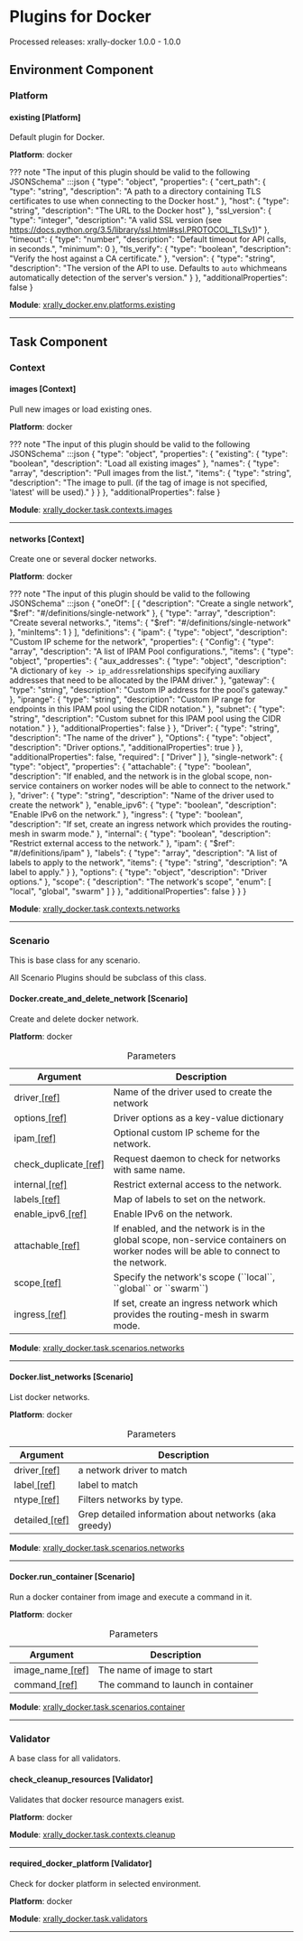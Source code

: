 # Plugins for Docker

Processed releases: xrally-docker 1.0.0 - 1.0.0

## Environment Component

### Platform

#### existing [Platform]

Default plugin for Docker.

__Platform__: docker

??? note "The input of this plugin should be valid to the following JSONSchema"
        :::json
        {
            "type": "object", 
            "properties": {
                "cert_path": {
                    "type": "string", 
                    "description": "A path to a directory containing TLS certificates to use when connecting to the Docker host."
                }, 
                "host": {
                    "type": "string", 
                    "description": "The URL to the Docker host"
                }, 
                "ssl_version": {
                    "type": "integer", 
                    "description": "A valid SSL version (see https://docs.python.org/3.5/library/ssl.html#ssl.PROTOCOL_TLSv1)"
                }, 
                "timeout": {
                    "type": "number", 
                    "description": "Default timeout for API calls, in seconds.", 
                    "minimum": 0
                }, 
                "tls_verify": {
                    "type": "boolean", 
                    "description": "Verify the host against a CA certificate."
                }, 
                "version": {
                    "type": "string", 
                    "description": "The version of the API to use. Defaults to ``auto`` whichmeans automatically detection of the server's version."
                }
            }, 
            "additionalProperties": false
        }

__Module__: [xrally_docker.env.platforms.existing](https://github.com/xrally/xrally-docker/blob/master/xrally_docker/env/platforms/existing.py)

<hr />

## Task Component

### Context

#### images [Context]

Pull new images or load existing ones.

__Platform__: docker

??? note "The input of this plugin should be valid to the following JSONSchema"
        :::json
        {
            "type": "object", 
            "properties": {
                "existing": {
                    "type": "boolean", 
                    "description": "Load all existing images"
                }, 
                "names": {
                    "type": "array", 
                    "description": "Pull images from the list.", 
                    "items": {
                        "type": "string", 
                        "description": "The image to pull. (if the tag of image is not specified, 'latest' will be used)."
                    }
                }
            }, 
            "additionalProperties": false
        }

__Module__: [xrally_docker.task.contexts.images](https://github.com/xrally/xrally-docker/blob/master/xrally_docker/task/contexts/images.py)

<hr />

#### networks [Context]

Create one or several docker networks.

__Platform__: docker

??? note "The input of this plugin should be valid to the following JSONSchema"
        :::json
        {
            "oneOf": [
                {
                    "description": "Create a single network", 
                    "$ref": "#/definitions/single-network"
                }, 
                {
                    "type": "array", 
                    "description": "Create several networks.", 
                    "items": {
                        "$ref": "#/definitions/single-network"
                    }, 
                    "minItems": 1
                }
            ], 
            "definitions": {
                "ipam": {
                    "type": "object", 
                    "description": "Custom IP scheme for the network", 
                    "properties": {
                        "Config": {
                            "type": "array", 
                            "description": "A list of IPAM Pool configurations.", 
                            "items": {
                                "type": "object", 
                                "properties": {
                                    "aux_addresses": {
                                        "type": "object", 
                                        "description": "A dictionary of ``key -> ip_address``relationships specifying auxiliary addresses that need to be allocated by the IPAM driver."
                                    }, 
                                    "gateway": {
                                        "type": "string", 
                                        "description": "Custom IP address for the pool's gateway."
                                    }, 
                                    "iprange": {
                                        "type": "string", 
                                        "description": "Custom IP range for endpoints in this IPAM pool using the CIDR notation."
                                    }, 
                                    "subnet": {
                                        "type": "string", 
                                        "description": "Custom subnet for this IPAM pool using the CIDR notation."
                                    }
                                }, 
                                "additionalProperties": false
                            }
                        }, 
                        "Driver": {
                            "type": "string", 
                            "description": "The name of the driver"
                        }, 
                        "Options": {
                            "type": "object", 
                            "description": "Driver options.", 
                            "additionalProperties": true
                        }
                    }, 
                    "additionalProperties": false, 
                    "required": [
                        "Driver"
                    ]
                }, 
                "single-network": {
                    "type": "object", 
                    "properties": {
                        "attachable": {
                            "type": "boolean", 
                            "description": "If enabled, and the network is in the global scope,  non-service containers on worker nodes will be able to connect to the network."
                        }, 
                        "driver": {
                            "type": "string", 
                            "description": "Name of the driver used to create the network"
                        }, 
                        "enable_ipv6": {
                            "type": "boolean", 
                            "description": "Enable IPv6 on the network."
                        }, 
                        "ingress": {
                            "type": "boolean", 
                            "description": "If set, create an ingress network which provides the routing-mesh in swarm mode."
                        }, 
                        "internal": {
                            "type": "boolean", 
                            "description": "Restrict external access to the network."
                        }, 
                        "ipam": {
                            "$ref": "#/definitions/ipam"
                        }, 
                        "labels": {
                            "type": "array", 
                            "description": "A list of labels to apply to the network", 
                            "items": {
                                "type": "string", 
                                "description": "A label to apply."
                            }
                        }, 
                        "options": {
                            "type": "object", 
                            "description": "Driver options."
                        }, 
                        "scope": {
                            "description": "The network's scope", 
                            "enum": [
                                "local", 
                                "global", 
                                "swarm"
                            ]
                        }
                    }, 
                    "additionalProperties": false
                }
            }
        }

__Module__: [xrally_docker.task.contexts.networks](https://github.com/xrally/xrally-docker/blob/master/xrally_docker/task/contexts/networks.py)

<hr />

### Scenario

This is base class for any scenario.

All Scenario Plugins should be subclass of this class.

#### Docker.create_and_delete_network [Scenario]

Create and delete docker network.

__Platform__: docker

<table>
  <caption>Parameters</caption>
  <thead>
    <tr>
      <th>Argument</th>
      <th>Description</th>
    </tr>
  </thead>
  <tbody>
    <tr>
      <td style="white-space: nowrap">
        <a name="ScenarioDockercreate-and-delete-network-driver"></a>driver<a href="#ScenarioDockercreate-and-delete-network-driver"> [ref]</a>
      </td>
      <td>Name of the driver used to create the network
</td>
    </tr>
    <tr>
      <td style="white-space: nowrap">
        <a name="ScenarioDockercreate-and-delete-network-options"></a>options<a href="#ScenarioDockercreate-and-delete-network-options"> [ref]</a>
      </td>
      <td>Driver options as a key-value dictionary
</td>
    </tr>
    <tr>
      <td style="white-space: nowrap">
        <a name="ScenarioDockercreate-and-delete-network-ipam"></a>ipam<a href="#ScenarioDockercreate-and-delete-network-ipam"> [ref]</a>
      </td>
      <td>Optional custom IP scheme for the network.
</td>
    </tr>
    <tr>
      <td style="white-space: nowrap">
        <a name="ScenarioDockercreate-and-delete-network-check-duplicate"></a>check_duplicate<a href="#ScenarioDockercreate-and-delete-network-check-duplicate"> [ref]</a>
      </td>
      <td>Request daemon to check for networks with
same name.
</td>
    </tr>
    <tr>
      <td style="white-space: nowrap">
        <a name="ScenarioDockercreate-and-delete-network-internal"></a>internal<a href="#ScenarioDockercreate-and-delete-network-internal"> [ref]</a>
      </td>
      <td>Restrict external access to the network.
</td>
    </tr>
    <tr>
      <td style="white-space: nowrap">
        <a name="ScenarioDockercreate-and-delete-network-labels"></a>labels<a href="#ScenarioDockercreate-and-delete-network-labels"> [ref]</a>
      </td>
      <td>Map of labels to set on the network.
</td>
    </tr>
    <tr>
      <td style="white-space: nowrap">
        <a name="ScenarioDockercreate-and-delete-network-enable-ipv6"></a>enable_ipv6<a href="#ScenarioDockercreate-and-delete-network-enable-ipv6"> [ref]</a>
      </td>
      <td>Enable IPv6 on the network.
</td>
    </tr>
    <tr>
      <td style="white-space: nowrap">
        <a name="ScenarioDockercreate-and-delete-network-attachable"></a>attachable<a href="#ScenarioDockercreate-and-delete-network-attachable"> [ref]</a>
      </td>
      <td>If enabled, and the network is in the global
scope,  non-service containers on worker nodes will be able to
connect to the network.
</td>
    </tr>
    <tr>
      <td style="white-space: nowrap">
        <a name="ScenarioDockercreate-and-delete-network-scope"></a>scope<a href="#ScenarioDockercreate-and-delete-network-scope"> [ref]</a>
      </td>
      <td>Specify the network's scope (``local``, ``global`` or
``swarm``)
</td>
    </tr>
    <tr>
      <td style="white-space: nowrap">
        <a name="ScenarioDockercreate-and-delete-network-ingress"></a>ingress<a href="#ScenarioDockercreate-and-delete-network-ingress"> [ref]</a>
      </td>
      <td>If set, create an ingress network which provides
the routing-mesh in swarm mode.
</td>
    </tr>
  </tbody>
</table>


__Module__: [xrally_docker.task.scenarios.networks](https://github.com/xrally/xrally-docker/blob/master/xrally_docker/task/scenarios/networks.py)

<hr />

#### Docker.list_networks [Scenario]

List docker networks.

__Platform__: docker

<table>
  <caption>Parameters</caption>
  <thead>
    <tr>
      <th>Argument</th>
      <th>Description</th>
    </tr>
  </thead>
  <tbody>
    <tr>
      <td style="white-space: nowrap">
        <a name="ScenarioDockerlist-networks-driver"></a>driver<a href="#ScenarioDockerlist-networks-driver"> [ref]</a>
      </td>
      <td>a network driver to match
</td>
    </tr>
    <tr>
      <td style="white-space: nowrap">
        <a name="ScenarioDockerlist-networks-label"></a>label<a href="#ScenarioDockerlist-networks-label"> [ref]</a>
      </td>
      <td>label to match
</td>
    </tr>
    <tr>
      <td style="white-space: nowrap">
        <a name="ScenarioDockerlist-networks-ntype"></a>ntype<a href="#ScenarioDockerlist-networks-ntype"> [ref]</a>
      </td>
      <td>Filters networks by type.
</td>
    </tr>
    <tr>
      <td style="white-space: nowrap">
        <a name="ScenarioDockerlist-networks-detailed"></a>detailed<a href="#ScenarioDockerlist-networks-detailed"> [ref]</a>
      </td>
      <td>Grep detailed information about networks (aka greedy)</td>
    </tr>
  </tbody>
</table>


__Module__: [xrally_docker.task.scenarios.networks](https://github.com/xrally/xrally-docker/blob/master/xrally_docker/task/scenarios/networks.py)

<hr />

#### Docker.run_container [Scenario]

Run a docker container from image and execute a command in it.

__Platform__: docker

<table>
  <caption>Parameters</caption>
  <thead>
    <tr>
      <th>Argument</th>
      <th>Description</th>
    </tr>
  </thead>
  <tbody>
    <tr>
      <td style="white-space: nowrap">
        <a name="ScenarioDockerrun-container-image-name"></a>image_name<a href="#ScenarioDockerrun-container-image-name"> [ref]</a>
      </td>
      <td>The name of image to start
</td>
    </tr>
    <tr>
      <td style="white-space: nowrap">
        <a name="ScenarioDockerrun-container-command"></a>command<a href="#ScenarioDockerrun-container-command"> [ref]</a>
      </td>
      <td>The command to launch in container</td>
    </tr>
  </tbody>
</table>


__Module__: [xrally_docker.task.scenarios.container](https://github.com/xrally/xrally-docker/blob/master/xrally_docker/task/scenarios/container.py)

<hr />

### Validator

A base class for all validators.

#### check_cleanup_resources [Validator]

Validates that docker resource managers exist.

__Platform__: docker

__Module__: [xrally_docker.task.contexts.cleanup](https://github.com/xrally/xrally-docker/blob/master/xrally_docker/task/contexts/cleanup.py)

<hr />

#### required_docker_platform [Validator]

Check for docker platform in selected environment.

__Platform__: docker

__Module__: [xrally_docker.task.validators](https://github.com/xrally/xrally-docker/blob/master/xrally_docker/task/validators.py)

<hr />